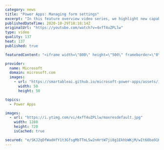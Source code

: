 ```yaml
---
category: news
title: "Power Apps: Managing form settings"
excerpt: "In this feature overview video series, we highlight new capabilities included in the latest update to Microsoft Power Apps.  Improvements to Microsoft Power Apps for managing form settings and events allow users to set various features on a form in the new modern designer.   Get the most out of Power"
publishedDateTime: 2020-10-29T18:18:14Z
originalUrl: "https://youtube.com/watch?v=4xfT4uZPLlw"
type: video
quality: 137
heat: 137
published: true

featuredContent: "<iframe width=\"800\" height=\"500\" frameborder=\"0\" src=\"https://www.youtube.com/embed/4xfT4uZPLlw\" allow=\"accelerometer; autoplay; encrypted-media; gyroscope; picture-in-picture\" allowfullscreen></iframe>"

provider:
  name: Microsoft
  domain: microsoft.com
  images:
    - url: "https://smartableai.github.io/microsoft-power-apps/assets/images/organizations/microsoft.com-50x50.jpg"
      width: 50
      height: 50

topics:
  - Power Apps

images:
  - url: "https://i.ytimg.com/vi/4xfT4uZPLlw/maxresdefault.jpg"
    width: 1280
    height: 720
    isCached: true

secured: "e/SKJ2qDfWadHfY1t3GfsgMbTTmL5w2nHrtW7ji8g1EkhbWKjM/wIt6Oba91HjLFe1LgQ3dei+lbSxQQLhptBC3rZTGKxBoQlN3+CM+Ryjm0IUsYWuEr8wjPS4E7SCLRbfI3380mJ+1VB2Ma2bm+AW+0qimu9HeUQpeUdffgyrnSsgvQdyHWDSNOm4EKp3UUIuQGQFkczOxOobP196bGUGgI9PZT2cySI02ZkOqZvZJDSWvV0jlueVZVT8OPAOOc+4xpXOi/5X/nssaAloAhghIa7oG6WdXd/AQXH7r4bYpivfSXsYCKV9BBMqo/alsKMw76xbEVg1zuXf/dpBhieTyplSlHgnXjqOh3oq1XvMRekfvWO2a+lI5Jbj/NmZ85/hgAn7W9iJ1L1hRjTJC2TjszTa9H+xjvhNUNbPDg1rYt3gfZz+iOI3pxAOK7XCXI;im1sDo9kv5uzo8/ZdQWVlw=="
---
```


